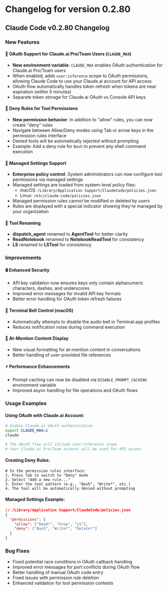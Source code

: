 # Changelog for version 0.2.80

## Claude Code v0.2.80 Changelog

### New Features

#### 🔐 OAuth Support for Claude.ai Pro/Team Users (`CLAUDE_MAX`)
- **New environment variable**: `CLAUDE_MAX` enables OAuth authentication for Claude.ai Pro/Team users
- When enabled, adds `user:inference` scope to OAuth permissions, allowing Claude Code to use your Claude.ai account for API access
- OAuth flow automatically handles token refresh when tokens are near expiration (within 5 minutes)
- Separate token storage for Claude.ai OAuth vs Console API keys

#### 🚫 Deny Rules for Tool Permissions
- **New permission behavior**: In addition to "allow" rules, you can now create "deny" rules
- Navigate between Allow/Deny modes using Tab or arrow keys in the permission rules interface
- Denied tools will be automatically rejected without prompting
- Example: Add a deny rule for `Bash` to prevent any shell command execution

#### 🏢 Managed Settings Support
- **Enterprise policy control**: System administrators can now configure tool permissions via managed settings
- Managed settings are loaded from system-level policy files:
  - macOS: `/Library/Application Support/ClaudeCode/policies.json`
  - Linux: `/etc/claude-code/policies.json`
- Managed permission rules cannot be modified or deleted by users
- Rules are displayed with a special indicator showing they're managed by your organization

#### 🔧 Tool Renaming
- **dispatch_agent** renamed to **AgentTool** for better clarity
- **ReadNotebook** renamed to **NotebookReadTool** for consistency
- **LS** renamed to **LSTool** for consistency

### Improvements

#### 🔒 Enhanced Security
- API key validation now ensures keys only contain alphanumeric characters, dashes, and underscores
- Improved error messages for invalid API key formats
- Better error handling for OAuth token refresh failures

#### 🔔 Terminal Bell Control (macOS)
- Automatically attempts to disable the audio bell in Terminal.app profiles
- Reduces notification noise during command execution

#### 📝 At-Mention Content Display
- New visual formatting for at-mention content in conversations
- Better handling of user-provided file references

#### ⚡ Performance Enhancements
- Prompt caching can now be disabled via `DISABLE_PROMPT_CACHING` environment variable
- Improved async handling for file operations and OAuth flows

### Usage Examples

#### Using OAuth with Claude.ai Account:
```bash
# Enable Claude.ai OAuth authentication
export CLAUDE_MAX=1
claude

# The OAuth flow will include user:inference scope
# Your Claude.ai Pro/Team account will be used for API access
```

#### Creating Deny Rules:
```
# In the permission rules interface:
1. Press Tab to switch to "Deny" mode
2. Select "Add a new rule..."
3. Enter the tool pattern (e.g., "Bash", "Write*", etc.)
4. The tool will be automatically denied without prompting
```

#### Managed Settings Example:
```json
// /Library/Application Support/ClaudeCode/policies.json
{
  "permissions": {
    "allow": ["Read*", "Grep", "LS"],
    "deny": ["Bash", "Write*", "Delete*"]
  }
}
```

### Bug Fixes

- Fixed potential race conditions in OAuth callback handling
- Improved error messages for port conflicts during OAuth flow
- Better handling of manual OAuth code entry
- Fixed issues with permission rule deletion
- Enhanced validation for tool permission contexts
